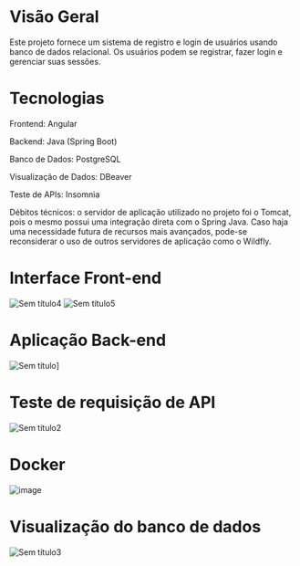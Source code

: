 # Visão Geral
Este projeto fornece um sistema de registro e login de usuários usando banco de dados relacional. Os usuários podem se registrar, fazer login e gerenciar suas sessões.

# Tecnologias
Frontend: Angular

Backend: Java (Spring Boot)

Banco de Dados: PostgreSQL

Visualização de Dados: DBeaver

Teste de APIs: Insomnia

Débitos técnicos: o servidor de aplicação utilizado no projeto foi o Tomcat, pois o mesmo possui uma integração direta com o Spring Java. Caso haja uma necessidade futura de recursos mais avançados, pode-se reconsiderar o uso de outros servidores de aplicação como o Wildfly.

# Interface Front-end

![Sem título4](https://github.com/user-attachments/assets/fb959eb8-7762-42bd-926d-da778a676c2d)
![Sem título5](https://github.com/user-attachments/assets/36782371-f5ca-4ca0-b767-0c347a0d9839)

# Aplicação Back-end

![Sem título](https://github.com/user-attachments/assets/5476d7c8-8d7f-4ecb-92c0-4d6fa12066db)]

# Teste de requisição de API

![Sem título2](https://github.com/user-attachments/assets/199ce02b-d07c-4792-9159-41a9f2421e5c)

# Docker

![image](https://github.com/user-attachments/assets/260f4ee4-7247-45bb-8d67-5eb2d190648c)

# Visualização do banco de dados

![Sem título3](https://github.com/user-attachments/assets/814ec499-7f93-4fec-830c-a464ca5bb679)





